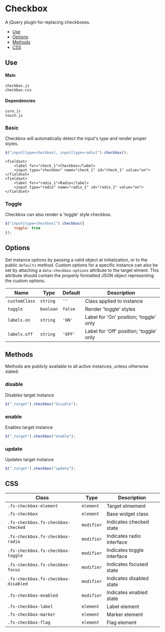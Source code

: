 # Checkbox

A jQuery plugin for replacing checkboxes.

* [Use](#use)
* [Options](#options)
* [Methods](#methods)
* [CSS](#css)

## Use 

#### Main

```markup
checkbox.js
checkbox.css
```

#### Dependencies

```markup
core.js
touch.js
```

### Basic

Checkbox will automatically detect the input's type and render proper styles.

```javascript
$("input[type=checkbox], input[type=radio]").checkbox();
```

```markup
<fieldset>
	<label for="check_1">Checkbox</label>
	<input type="checkbox" name="check_1" id="check_1" value="on">
</fieldset>
<fieldset>
	<label for="radio_1">Radio</label>
	<input type="radio" name="radio_1" id="radio_1" value="on">
</fieldset>
```

### Toggle

Checkbox can also render a 'toggle' style checkbox.

```javascript
$("input[type=checkbox]").checkbox({
	toggle: true
});
```

## Options

Set instance options by passing a valid object at initialization, or to the public `defaults` method. Custom options for a specific instance can also be set by attaching a `data-checkbox-options` attribute to the target elment. This attribute should contain the properly formatted JSON object representing the custom options.

| Name | Type | Default | Description |
| --- | --- | --- | --- |
| `customClass` | `string` | `''` | Class applied to instance |
| `toggle` | `boolean` | `false` | Render 'toggle' styles |
| `labels.on` | `string` | `'ON'` | Label for 'On' position; 'toggle' only |
| `labels.off` | `string` | `'OFF'` | Label for 'Off' position; 'toggle' only |

## Methods

Methods are publicly available to all active instances, unless otherwise stated.

### disable

Disables target instance

```javascript
$(".target").checkbox("disable");
```

### enable

Enables target instance

```javascript
$(".target").checkbox("enable");
```

### update

Updates target instance

```javascript
$(".target").checkbox("update");
```

## CSS

| Class | Type | Description |
| --- | --- | --- |
| `.fs-checkbox-element` | `element` | Target elmement |
| `.fs-checkbox` | `element` | Base widget class |
| `.fs-checkbox.fs-checkbox-checked` | `modifier` | Indicates checked state |
| `.fs-checkbox.fs-checkbox-radio` | `modifier` | Indicates radio interface |
| `.fs-checkbox.fs-checkbox-toggle` | `modifier` | Indicates toggle interface |
| `.fs-checkbox.fs-checkbox-focus` | `modifier` | Indicates focused state |
| `.fs-checkbox.fs-checkbox-disabled` | `modifier` | Indicates disabled state |
| `.fs-checkbox-enabled` | `modifier` | Indicates enabled state |
| `.fs-checkbox-label` | `element` | Label element |
| `.fs-checkbox-marker` | `element` | Marker element |
| `.fs-checkbox-flag` | `element` | Flag element |

